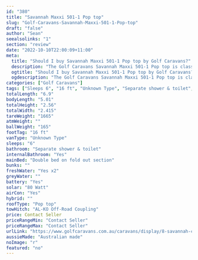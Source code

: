 ```yaml
---
id: "380"
title: "Savannah Maxxi 501-1 Pop top"
slug: "Golf-Caravans-Savannah-Maxxi-501-1-Pop-top"
draft: "false"
author: "Sean"
seealsolinks: "1"
section: "review"
date: "2022-10-10T22:00:09+11:00"
meta:
  title: "Should I buy Savannah Maxxi 501-1 Pop top by Golf Caravans?"
  description: "The Golf Caravans Savannah Maxxi 501-1 Pop top is classed as Unknown Type, and sleeps 6 people. It is Australian made and comes in at 16 ft. It generally has Separate shower & toilet."
  ogtitle: "Should I buy Savannah Maxxi 501-1 Pop top by Golf Caravans?"
  ogdescription: "The Golf Caravans Savannah Maxxi 501-1 Pop top is classed as Unknown Type, and sleeps 6 people. It is Australian made and comes in at 16 ft. It generally has Separate shower & toilet."
categories: ["Golf Caravans"]
tags: ["Sleeps 6", "16 ft", "Unknown Type", "Separate shower & toilet", "Pop top", "Price Unknown", "Australian made"]
totalLength: "6.9"
bodyLength: "5.01"
totalHeight: "2.56"
totalWidth: "2.415"
tareWeight: "1665"
atmWeight: ""
ballWeight: "165"
footTag: "16 ft"
vanType: "Unknown Type"
sleeps: "6"
bathroom: "Separate shower & toilet"
internalBathroom: "Yes"
mainBed: "Double bed on fold out section"
bunks: ""
freshWater: "Yes x2"
greyWater: ""
battery: "Yes"
solar: "80 Watt"
airCon: "Yes"
hybrid: ""
roofType: "Pop top"
towHitch: "AL-KO Off-Road Coupling"
price: Contact Seller
priceRangeMin: "Contact Seller"
priceRangeMax: "Contact Seller"
urlLink: "https://www.golfcaravans.com.au/caravans/display/8-savannah-caravan-range-/"
aussieMade: "Australian made"
noImage: "r"
featured: "no"
---
```

